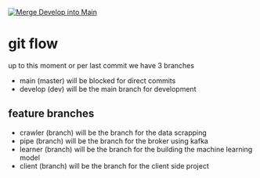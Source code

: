 [![Merge Develop into Main](https://github.com/W9968/design-develop-assessment-process/actions/workflows/merge-develop-into-main.yml/badge.svg)](https://github.com/W9968/design-develop-assessment-process/actions/workflows/merge-develop-into-main.yml)

# git flow

up to this moment or per last commit we have 3 branches
* main (master) will be blocked for direct commits
* develop (dev) will be the main branch for development

## feature branches

* crawler (branch) will be the branch for the data scrapping
* pipe (branch) will be the branch for the broker using kafka
* learner (branch) will be the branch for the building the machine learning model
* client (branch) will be the branch for the client side project